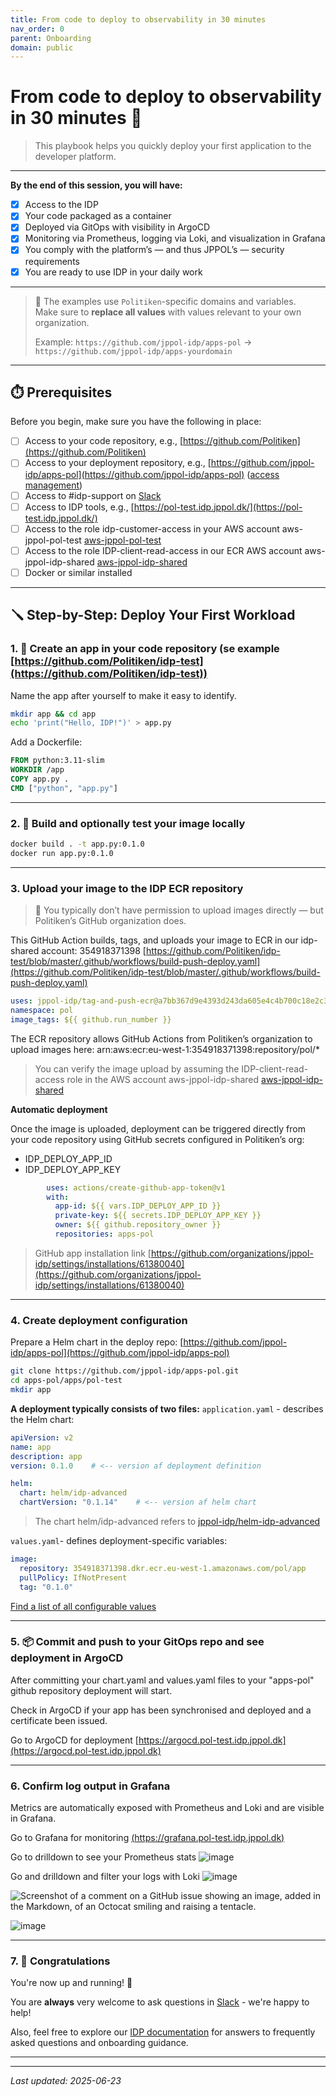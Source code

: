 ```yaml
---
title: From code to deploy to observability in 30 minutes 
nav_order: 0 
parent: Onboarding
domain: public
---
```


# From code to deploy to observability in 30 minutes 🚀
> This playbook helps you quickly deploy your first application to the developer platform.

---
**By the end of this session, you will have:**

- [x] Access to the IDP
- [x] Your code packaged as a container
- [x] Deployed via GitOps with visibility in ArgoCD
- [x] Monitoring via Prometheus, logging via Loki, and visualization in Grafana
- [x] You comply with the platform’s — and thus JPPOL’s — security requirements
- [x] You are ready to use IDP in your daily work

---

> 🚨 The examples use `Politiken`-specific domains and variables.  
> Make sure to **replace all values** with values relevant to your own organization.
> 
> Example: `https://github.com/jppol-idp/apps-pol` → `https://github.com/jppol-idp/apps-yourdomain`

---


## ⏱️ Prerequisites

Before you begin, make sure you have the following in place:

- [ ] Access to your code repository, e.g., [https://github.com/Politiken](https://github.com/Politiken)
- [ ] Access to your deployment repository, e.g., [https://github.com/jppol-idp/apps-pol](https://github.com/jppol-idp/apps-pol) ([access management](https://github.com/orgs/jppol-idp/teams/apps-pol/members))
- [ ] Access to #idp-support on [Slack](https://ekstrabladet.slack.com/archives/C08HWLGQCTE)
- [ ] Access to IDP tools, e.g., [https://pol-test.idp.jppol.dk/](https://pol-test.idp.jppol.dk/)
- [ ] Access to the role idp-customer-access in your AWS account aws-jppol-pol-test [aws-jppol-pol-test](https://jppol-sso.awsapps.com/start#/)
- [ ] Access to the role IDP-client-read-access in our ECR AWS account aws-jppol-idp-shared [aws-jppol-idp-shared](https://jppol-sso.awsapps.com/start#/)
- [ ] Docker or similar installed

---

## 🪛 Step-by-Step: Deploy Your First Workload

### 1. 📁 Create an app in your code repository (se example [https://github.com/Politiken/idp-test](https://github.com/Politiken/idp-test))
Name the app after yourself to make it easy to identify.

```bash
mkdir app && cd app
echo 'print("Hello, IDP!")' > app.py
```

Add a Dockerfile:

```Dockerfile
FROM python:3.11-slim
WORKDIR /app
COPY app.py .
CMD ["python", "app.py"]
```

---

### 2. 🐳 Build and optionally test your image locally

```bash
docker build . -t app.py:0.1.0
docker run app.py:0.1.0
```

---

### 3. Upload your image to the IDP ECR repository

> 🚨 You typically don’t have permission to upload images directly — but Politiken’s GitHub organization does.

This GitHub Action builds, tags, and uploads your image to ECR in our idp-shared account: 354918371398
[https://github.com/Politiken/idp-test/blob/master/.github/workflows/build-push-deploy.yaml](https://github.com/Politiken/idp-test/blob/master/.github/workflows/build-push-deploy.yaml)


```yaml
uses: jppol-idp/tag-and-push-ecr@a7bb367d9e4393d243da605e4c4b700c18e2c34d
namespace: pol
image_tags: ${{ github.run_number }}
```

The ECR repository allows GitHub Actions from Politiken’s organization to upload images here:
arn:aws:ecr:eu-west-1:354918371398:repository/pol/*

> You can verify the image upload by assuming the IDP-client-read-access role in the AWS account aws-jppol-idp-shared [aws-jppol-idp-shared](https://jppol-sso.awsapps.com/start#/)

__Automatic deployment__

Once the image is uploaded, deployment can be triggered directly from your code repository using GitHub secrets configured in Politiken’s org:

- IDP_DEPLOY_APP_ID
- IDP_DEPLOY_APP_KEY

```yaml
        uses: actions/create-github-app-token@v1
        with:
          app-id: ${{ vars.IDP_DEPLOY_APP_ID }}
          private-key: ${{ secrets.IDP_DEPLOY_APP_KEY }}
          owner: ${{ github.repository_owner }}
          repositories: apps-pol
```

> GitHub app installation link [https://github.com/organizations/jppol-idp/settings/installations/61380040](https://github.com/organizations/jppol-idp/settings/installations/61380040)

---
### 4. Create deployment configuration

Prepare a Helm chart in the deploy repo: [https://github.com/jppol-idp/apps-pol](https://github.com/jppol-idp/apps-pol)

```bash
git clone https://github.com/jppol-idp/apps-pol.git
cd apps-pol/apps/pol-test
mkdir app
```

**A deployment typically consists of two files:**
`application.yaml` - describes the Helm chart:

```yaml
apiVersion: v2
name: app
description: app 
version: 0.1.0    # <-- version af deployment definition

helm:
  chart: helm/idp-advanced
  chartVersion: "0.1.14"    # <-- version af helm chart
```

> The chart helm/idp-advanced refers to [jppol-idp/helm-idp-advanced](https://github.com/jppol-idp/helm-idp-advanced/tree/main/charts/idp-advanced/Chart.yaml)

`values.yaml`- defines deployment-specific variables:

```yaml
image:
  repository: 354918371398.dkr.ecr.eu-west-1.amazonaws.com/pol/app 
  pullPolicy: IfNotPresent
  tag: "0.1.0"
```

[Find a list of all configurable values](https://github.com/jppol-idp/helm-idp-advanced/blob/main/README.md)

---

### 5. 📦 Commit and push to your GitOps repo and see deployment in ArgoCD
After committing your chart.yaml and values.yaml files to your "apps-pol" github repository deployment will start.

Check in ArgoCD if your app has been synchronised and deployed and a certificate been issued.  

Go to ArgoCD for deployment [https://argocd.pol-test.idp.jppol.dk](https://argocd.pol-test.idp.jppol.dk)

---

### 6. Confirm log output in Grafana
Metrics are automatically exposed with Prometheus and Loki and are visible in Grafana.

Go to Grafana for monitoring
[(https://grafana.pol-test.idp.jppol.dk)](https://grafana.pol-test.idp.jppol.dk)

Go to drilldown to see your Prometheus stats
![image](https://github.com/user-attachments/assets/a634da84-ff6c-4497-a39f-e22a15ee60fb)

Go and drilldown and filter your logs with Loki
![image](https://github.com/user-attachments/assets/e22fed76-be65-4c54-8f11-61e784c09bf0)


![Screenshot of a comment on a GitHub issue showing an image, added in the Markdown, of an Octocat smiling and raising a tentacle.](https://myoctocat.com/assets/images/base-octocat.svg)

![image](https://public.docs.idp.jppol.dk/assets/shipit.png)


---

### 7. 🏁 Congratulations

You're now up and running! 💪

You are **always** very welcome to ask questions in [Slack](https://ekstrabladet.slack.com/archives/C08HWLGQCTE) - we're happy to help!

Also, feel free to explore our [IDP documentation](https://docs.idp.jppol.dk/onboarding/faq.html) for answers to frequently asked questions and onboarding guidance.

---


---
*Last updated: 2025-06-23*
